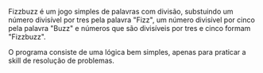 Fizzbuzz é um jogo simples de palavras com divisão,
substuindo um número divisível por tres pela palavra "Fizz",
um número divisível por cinco pela palavra "Buzz" e números 
que são divisíveis por tres e cinco formam "Fizzbuzz".

O programa consiste de uma lógica bem simples, apenas para praticar a skill de resolução de problemas.
